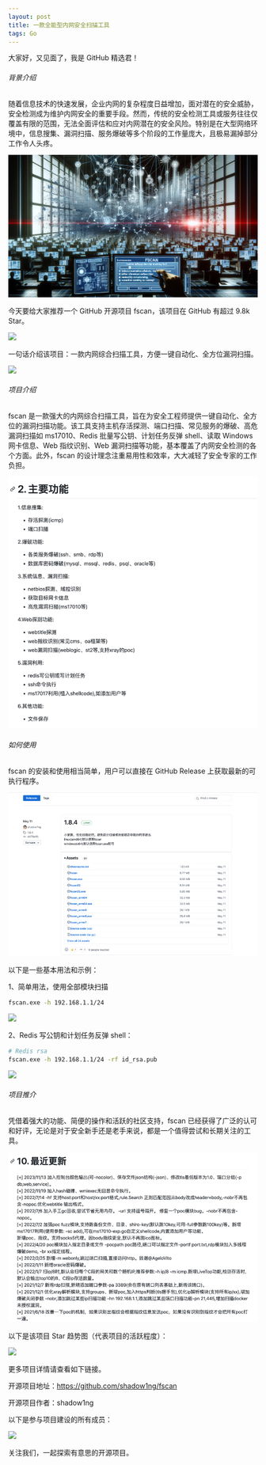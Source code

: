 ```yaml
---
layout: post
title: 一款全能型内网安全扫描工具
tags: Go
---
```


大家好，又见面了，我是 GitHub 精选君！

###### 背景介绍

随着信息技术的快速发展，企业内网的复杂程度日益增加，面对潜在的安全威胁，安全检测成为维护内网安全的重要手段。然而，传统的安全检测工具或服务往往仅覆盖有限的范围，无法全面评估和应对内网潜在的安全风险。特别是在大型网络环境中，信息搜集、漏洞扫描、服务爆破等多个阶段的工作量庞大，且极易漏掉部分工作令人头疼。

![](https://raw.githubusercontent.com/ZhuPeng/pic/master/mac/compress_tmp-496cbf55824923fcc20e0888cf8f0fcf.png)

今天要给大家推荐一个 GitHub 开源项目 fscan，该项目在 GitHub 有超过 9.8k Star。

![](https://stats.deeptrain.net/repo/shadow1ng/fscan/?theme=light)

一句话介绍该项目：一款内网综合扫描工具，方便一键自动化、全方位漏洞扫描。

![](https://raw.githubusercontent.com/shadow1ng/fscan/master/image/1.png)


###### 项目介绍

fscan 是一款强大的内网综合扫描工具，旨在为安全工程师提供一键自动化、全方位的漏洞扫描功能。该工具支持主机存活探测、端口扫描、常见服务的爆破、高危漏洞扫描如 ms17010、Redis 批量写公钥、计划任务反弹 shell、读取 Windows 网卡信息、Web 指纹识别、Web 漏洞扫描等功能，基本覆盖了内网安全检测的各个方面。此外，fscan 的设计理念注重易用性和效率，大大减轻了安全专家的工作负担。

![](https://raw.githubusercontent.com/ZhuPeng/pic/master/images/compress_image-20240725220846904.png)

###### 如何使用

fscan 的安装和使用相当简单，用户可以直接在 GitHub Release 上获取最新的可执行程序。

![](https://raw.githubusercontent.com/ZhuPeng/pic/master/images/compress_image-20240725220928819.png)

以下是一些基本用法和示例：

1、简单用法，使用全部模块扫描

```bash
fscan.exe -h 192.168.1.1/24 
```

![](https://raw.githubusercontent.com/shadow1ng/fscan/master/image/4.png)

2、Redis 写公钥和计划任务反弹 shell：

```bash
# Redis rsa
fscan.exe -h 192.168.1.1/24 -rf id_rsa.pub 
```

![](https://raw.githubusercontent.com/shadow1ng/fscan/master/image/2.png)

###### 项目推介

凭借着强大的功能、简便的操作和活跃的社区支持，fscan 已经获得了广泛的认可和好评，无论是对于安全新手还是老手来说，都是一个值得尝试和长期关注的工具。

![](https://raw.githubusercontent.com/ZhuPeng/pic/master/images/compress_image-20240725221346472.png)

以下是该项目 Star 趋势图（代表项目的活跃程度）：

![](https://api.star-history.com/svg?repos=shadow1ng/fscan&type=Timeline)

更多项目详情请查看如下链接。

开源项目地址：https://github.com/shadow1ng/fscan 

开源项目作者：shadow1ng

以下是参与项目建设的所有成员：

![](https://contrib.rocks/image?repo=shadow1ng/fscan)

关注我们，一起探索有意思的开源项目。

